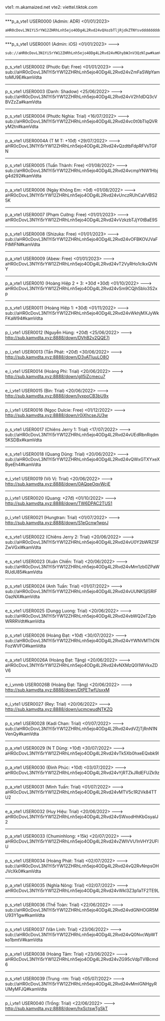 vte1: m.akamaized.net
vte2: viettel.tiktok.com

----------------------------------------

***p_a_vte1 USER0000 (Admin: ADR) <01/01/2023>

```
aHR0cDovL3N1Yi5rYW12ZHRhLnh5ejo4ODg4L2Rvd24vQXozbTljRjdkZTNYsvdddddddddddddd
```

----------------------------------------

***p_s_vte1 USER0001 (Admin: iOS) <01/01/2023>   --->   
```
sub://aHR0cDovL3N1Yi5rYW12ZHRhLnh5ejo4ODg4L2Rvd24vMGhybWJnV3QzNlpw#kamVdta
```

----------------------------------------

p_s_vte1 USER0002 (Phước Đạt: Free) <01/01/2023>   --->   sub://aHR0cDovL3N1Yi5rYW12ZHRhLnh5ejo4ODg4L2Rvd24vZmFaSWpYamtoMU9E#kamVdta

----------------------------------------

p_s_vte1 USER0003 (Danh: Shadow) <25/06/2022>   --->   sub://aHR0cDovL3N1Yi5rYW12ZHRhLnh5ejo4ODg4L2Rvd24vV2h1dDQ3cVBVZzZa#kamVdta

----------------------------------------

p_s_vte1 USER0004 (Phước Nghia: Trial) <16/07/2022>   --->   sub://aHR0cDovL3N1Yi5rYW12ZHRhLnh5ejo4ODg4L2Rvd24vc0t0bTlqQVRyM2tn#kamVdta

----------------------------------------

p_a_vte1 USER0004A (T M T: +10đ) <29/07/2022>   --->   aHR0cDovL3N1Yi5rYW12ZHRhLnh5ejo4ODg4L2Rvd24vQzdtbFdpRFVsTGFN

----------------------------------------

p_s_vte1 USER0005 (Tuấn Thành: Free) <01/08/2022>   --->   sub://aHR0cDovL3N1Yi5rYW12ZHRhLnh5ejo4ODg4L2Rvd24vcmpYNW1Hbjg4d292#kamVdta

----------------------------------------

p_a_vte1 USER0006 (Ngày Không Em: +0đ) <01/08/2022>   --->   aHR0cDovL3N1Yi5rYW12ZHRhLnh5ejo4ODg4L2Rvd24vUnczRUhCaVVBS25K

----------------------------------------

p_a_vte1 USER0007 (Phạm Cường: Free) <01/01/2023>   --->   aHR0cDovL3N1Yi5rYW12ZHRhLnh5ejo4ODg4L2Rvd24vVzkzbTJjY0tBaE9S

----------------------------------------

p_s_vte1 USER0008 (Shizuka: Free) <01/01/2023>   --->   sub://aHR0cDovL3N1Yi5rYW12ZHRhLnh5ejo4ODg4L2Rvd24vOFBKOVJVaFFtMlFN#kamVdta

----------------------------------------

p_a_vte1 USER0009 (Abew: Free) <01/01/2023>   --->   aHR0cDovL3N1Yi5rYW12ZHRhLnh5ejo4ODg4L2Rvd24vT2VyRHo1clkxQVNY

----------------------------------------

p_a_vte1 USER0010 (Hoàng Hiệp 2 + 3: +30đ +30đ) <01/10/2022>   --->   aHR0cDovL3N1Yi5rYW12ZHRhLnh5ejo4ODg4L2Rvd24vSm9CQjhSblo3S2xp

----------------------------------------

p_s_vte1 USER0011 (Hoàng Hiệp 1: +30đ) <01/11/2022>   --->   sub://aHR0cDovL3N1Yi5rYW12ZHRhLnh5ejo4ODg4L2Rvd24vWkhjMXJyWkFKaW94#kamVdta

----------------------------------------

p_i_vte1 USER0012 (Nguyễn Hùng: +20đ) <25/06/2022>   --->   http://sub.kamvdta.xyz:8888/down/DVhB2v2QQE7i

----------------------------------------

p_i_vte1 USER0013 (Tấn Phát: +20đ) <30/06/2022>   --->   http://sub.kamvdta.xyz:8888/down/D3vATluuLO8O

----------------------------------------

e_i_vte1 USER0014 (Hoàng Phi: Trial) <20/06/2022>   --->   http://sub.kamvdta.xyz:8888/down/gIl5iZcmecu7

----------------------------------------

e_i_vte1 USER0015 (Bin: Trial) <20/06/2022>   --->   http://sub.kamvdta.xyz:8888/down/IyxpoCB3bU9x

----------------------------------------

p_i_vte1 USER0016 (Ngọc Dulcie: Free) <01/12/2022>   --->   http://sub.kamvdta.xyz:8888/down/r0iXhcseJU3w

----------------------------------------

p_s_vte1 USER0017 (Chiêns Jerry 1: Trial) <17/07/2022>   --->   sub://aHR0cDovL3N1Yi5rYW12ZHRhLnh5ejo4ODg4L2Rvd24vUEdRbnRqdm5KSDBx#kamVdta

----------------------------------------

e_s_vte1 USER0018 (Quang Dũng: Trial) <20/06/2022>   --->   sub://aHR0cDovL3N1Yi5rYW12ZHRhLnh5ejo4ODg4L2Rvd24vQWxGTXYxeXByeEh4#kamVdta

----------------------------------------

e_i_vte1 USER0019 (Vô Vị: Trial) <20/06/2022>   --->   http://sub.kamvdta.xyz:8888/down/0AQqeOqvWcjE

----------------------------------------

p_i_vte1 USER0020 (Quang: +27đ) <01/10/2022>   --->   http://sub.kamvdta.xyz:8888/down/TW6DPAC2TUS1

----------------------------------------

p_i_vte1 USER0021 (Hungtran: Trial) <01/07/2022>   --->   http://sub.kamvdta.xyz:8888/down/S1eGcnw1wprJ

----------------------------------------

e_s_vte1 USER0022 (Chiêns Jerry 2: Trial) <20/06/2022>   --->   sub://aHR0cDovL3N1Yi5rYW12ZHRhLnh5ejo4ODg4L2Rvd24vU0Y2bWRZSFZwVGxl#kamVdta

----------------------------------------

e_s_vte1 USER0023 (Xuân Chiến: Trial) <20/06/2022>   --->   sub://aHR0cDovL3N1Yi5rYW12ZHRhLnh5ejo4ODg4L2Rvd24vMm1zb0ZPaWRUdU85#kamVdta

----------------------------------------

p_s_vte1 USER0024 (Anh Tuấn: Trial) <01/07/2022>   --->   sub://aHR0cDovL3N1Yi5rYW12ZHRhLnh5ejo4ODg4L2Rvd24vUUNKSjlSRlFOazNX#kamVdta

----------------------------------------

e_s_vte1 USER0025 (Dungg Luong: Trial) <20/06/2022>   --->   sub://aHR0cDovL3N1Yi5rYW12ZHRhLnh5ejo4ODg4L2Rvd24vbWQ2eTZpbWRRRVdt#kamVdta

----------------------------------------

p_s_vte1 USER0026 (Hoàng Đạt: +10đ) <30/07/2022>   --->   sub://aHR0cDovL3N1Yi5rYW12ZHRhLnh5ejo4ODg4L2Rvd24vYWNVMThDNFozWVFO#kamVdta

----------------------------------------

e_a_vte1 USER0026A (Hoàng Đạt: Tặng) <20/06/2022>   --->   aHR0cDovL3N1Yi5rYW12ZHRhLnh5ejo4ODg4L2Rvd24vNXMzQ0I1WVkxZDV6

----------------------------------------

e_i_vnmb USER0026B (Hoàng Đạt: Tặng) <20/06/2022>   --->   http://sub.kamvdta.xyz:8888/down/DtPETwfUsxxM

----------------------------------------

e_i_vte1 USER0027 (Rey: Trial) <20/06/2022>   --->   http://sub.kamvdta.xyz:8888/down/ucmcwudNTKZQ

----------------------------------------

p_s_vte1 USER0028 (Kadi Chan: Trial) <01/07/2022>   --->   sub://aHR0cDovL3N1Yi5rYW12ZHRhLnh5ejo4ODg4L2Rvd24vdVZjTjRnN1NVenQy#kamVdta

----------------------------------------

p_a_vte1 USER0029 (N T Dũng: +10đ) <30/07/2022>   --->   aHR0cDovL3N1Yi5rYW12ZHRhLnh5ejo4ODg4L2Rvd24vTk5Xb0hxeEQxbk9l

----------------------------------------

p_a_vte1 USER0030 (Đình Phúc: +10đ) <03/07/2022>   --->   aHR0cDovL3N1Yi5rYW12ZHRhLnh5ejo4ODg4L2Rvd24vYjRTZkJRdEFUZk9z

----------------------------------------

p_a_vte1 USER0031 (Minh Tuấn: Trial) <01/07/2022>   --->   aHR0cDovL3N1Yi5rYW12ZHRhLnh5ejo4ODg4L2Rvd24vMTV5c1R2Vk84TTU2

----------------------------------------

e_a_vte1 USER0032 (Huy Hiệu: Trial) <20/06/2022>   --->   aHR0cDovL3N1Yi5rYW12ZHRhLnh5ejo4ODg4L2Rvd24vSWxodHhKbGsyalJ2

----------------------------------------

p_a_vte1 USER0033 (Chuminhlong: +15k) <20/07/2022>   --->   aHR0cDovL3N1Yi5rYW12ZHRhLnh5ejo4ODg4L2Rvd24vZWlVVU1nVHY2UFlU

----------------------------------------

p_s_vte1 USER0034 (Hoàng Phát: Trial) <02/07/2022>   --->   sub://aHR0cDovL3N1Yi5rYW12ZHRhLnh5ejo4ODg4L2Rvd24vQ2RvNnpsOHJVcXk0#kamVdta

----------------------------------------

p_a_vte1 USER0035 (Nghĩa Nông: Trial) <02/07/2022>   --->   aHR0cDovL3N1Yi5rYW12ZHRhLnh5ejo4ODg4L2Rvd24vWkl3Z3p1aTF2TE9L

----------------------------------------

p_s_vte1 USER0036 (Thế Toàn: Trial) <22/06/2022>   --->   sub://aHR0cDovL3N1Yi5rYW12ZHRhLnh5ejo4ODg4L2Rvd24vdGNHOGR5MU93Y1gw#kamVdta

----------------------------------------

p_s_vte1 USER0037 (Văn Linh: Trial) <23/06/2022>   --->   sub://aHR0cDovL3N1Yi5rYW12ZHRhLnh5ejo4ODg4L2Rvd24vQ0NvcWpWTko1bmtV#kamVdta

----------------------------------------

p_a_vte1 USER0038 (Hoàng Tâm: Trial) <23/06/2022>   --->   aHR0cDovL3N1Yi5rYW12ZHRhLnh5ejo4ODg4L2Rvd24vZG95cVdpTVlBcmd6

----------------------------------------

p_s_vte1 USER0039 (Trung -rm: Trial) <05/07/2022>   --->   sub://aHR0cDovL3N1Yi5rYW12ZHRhLnh5ejo4ODg4L2Rvd24vMmlGNHgyRUMyMFJQ#kamVdta

----------------------------------------

p_i_vte1 USER0040 (Trống: Trial) <22/06/2022>   --->   http://sub.kamvdta.xyz:8888/down/hxSctswTgSkT

----------------------------------------
